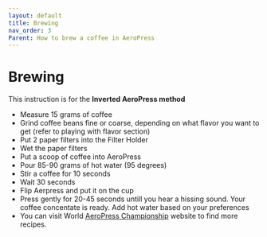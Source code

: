 ```yaml
---
layout: default
title: Brewing
nav_order: 3
Parent: How to brew a coffee in AeroPress
---
```

# Brewing

This instruction is for the **Inverted AeroPress method**

- Measure 15 grams of coffee
- Grind coffee beans fine or coarse, depending on what flavor you want to get (refer to playing with flavor section)
- Put 2 paper filters into the Filter Holder
- Wet the paper filters
- Put a scoop of coffee into AeroPress
- Pour 85-90 grams of hot water (95 degrees)
- Stir a coffee for 10 seconds
- Wait 30 seconds
- Flip Aerpress and put it on the cup
- Press gently for 20-45 seconds untill you hear a hissing sound. Your coffee concentate is ready. Add hot water based on your preferences
- You can visit World [AeroPress Championship](https://aeropress.com/pages/wac-recipes) website to find more recipes.